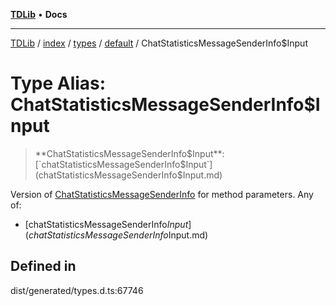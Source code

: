 [**TDLib**](../../../../../../README.md) • **Docs**

***

[TDLib](../../../../../../modules.md) / [index](../../../../../README.md) / [types](../../../README.md) / [default](../README.md) / ChatStatisticsMessageSenderInfo$Input

# Type Alias: ChatStatisticsMessageSenderInfo$Input

> **ChatStatisticsMessageSenderInfo$Input**: [`chatStatisticsMessageSenderInfo$Input`](chatStatisticsMessageSenderInfo$Input.md)

Version of [ChatStatisticsMessageSenderInfo](ChatStatisticsMessageSenderInfo-1.md) for method parameters.
Any of:
- [chatStatisticsMessageSenderInfo$Input](chatStatisticsMessageSenderInfo$Input.md)

## Defined in

dist/generated/types.d.ts:67746

